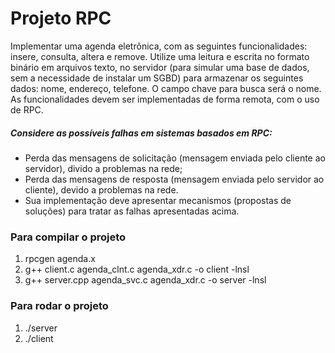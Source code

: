 # Projeto RPC

Implementar uma agenda eletrônica, com as seguintes funcionalidades: insere, consulta, altera e remove. Utilize uma leitura e escrita no formato binário em arquivos texto, no servidor (para simular uma base de dados, sem a necessidade de instalar um SGBD) para armazenar os seguintes dados: nome, endereço, telefone. O campo chave para busca será o nome. As funcionalidades devem ser implementadas de forma remota, com o uso de RPC.


##### Considere as possíveis falhas em sistemas basados em RPC:
- Perda das mensagens de solicitação (mensagem enviada pelo cliente ao servidor), divido a problemas na rede;
- Perda das mensagens de resposta (mensagem enviada pelo servidor ao cliente), devido a problemas na rede.
- Sua implementação deve apresentar mecanismos (propostas de soluções) para tratar as falhas apresentadas acima.

### Para compilar o projeto
1. rpcgen agenda.x
2. g++ client.c agenda_clnt.c agenda_xdr.c -o client -lnsl
3. g++ server.cpp agenda_svc.c agenda_xdr.c -o server -lnsl

### Para rodar o projeto
1. ./server
2. ./client
